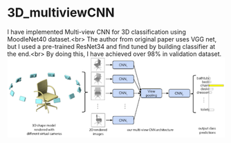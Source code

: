 # 3D_multiviewCNN
I have implemented Multi-view CNN for 3D classification using MoodleNet40 dataset.<br\>
The author from original paper uses VGG net, but I used a pre-trained ResNet34 and find tuned by building classifier at the end.<br\>
By doing this, I have achieved over 98% in validation dataset.
![MVCNN arcitecture](mvcnn.png)
